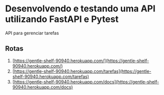 # Desenvolvendo e testando uma API utilizando FastAPI e Pytest
API para gerenciar tarefas

## Rotas

1. [https://gentle-shelf-90940.herokuapp.com/](https://gentle-shelf-90940.herokuapp.com/) 
3. [https://gentle-shelf-90940.herokuapp.com/tarefas](https://gentle-shelf-90940.herokuapp.com/tarefas) 
4. [https://gentle-shelf-90940.herokuapp.com/docs](https://gentle-shelf-90940.herokuapp.com/docs)

